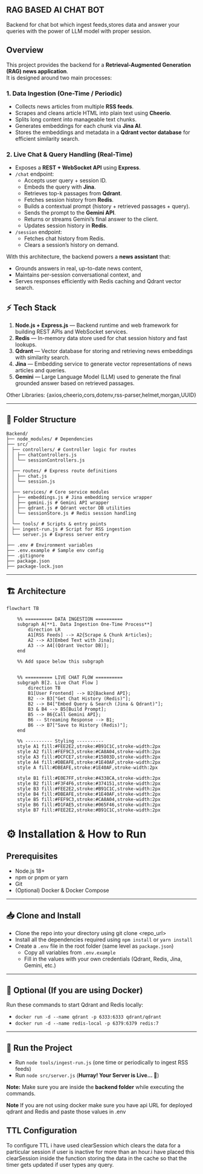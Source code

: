 ## RAG BASED AI CHAT BOT

Backend for chat bot which ingest feeds,stores data and answer your queries with the power of LLM model with proper session.

## Overview

This project provides the backend for a **Retrieval-Augmented Generation (RAG) news application**.  
It is designed around two main processes:

### 1. Data Ingestion (One-Time / Periodic)
- Collects news articles from multiple **RSS feeds**.  
- Scrapes and cleans article HTML into plain text using **Cheerio**.  
- Splits long content into manageable text chunks.  
- Generates embeddings for each chunk via **Jina AI**.  
- Stores the embeddings and metadata in a **Qdrant vector database** for efficient similarity search.  

### 2. Live Chat & Query Handling (Real-Time)
- Exposes a **REST + WebSocket API** using **Express**.  
- `/chat` endpoint:  
  - Accepts user query + session ID.  
  - Embeds the query with **Jina**.  
  - Retrieves top-k passages from **Qdrant**.  
  - Fetches session history from **Redis**.  
  - Builds a contextual prompt (history + retrieved passages + query).  
  - Sends the prompt to the **Gemini API**.  
  - Returns or streams Gemini’s final answer to the client.  
  - Updates session history in **Redis**.  
- `/session` endpoint:  
  - Fetches chat history from Redis.  
  - Clears a session’s history on demand.  

With this architecture, the backend powers a **news assistant** that:  
- Grounds answers in real, up-to-date news content,  
- Maintains per-session conversational context, and  
- Serves responses efficiently with Redis caching and Qdrant vector search.


## ⚡ Tech Stack

1. **Node.js + Express.js** — Backend runtime and web framework for building REST APIs and WebSocket services.  
2. **Redis** — In-memory data store used for chat session history and fast lookups.  
3. **Qdrant** — Vector database for storing and retrieving news embeddings with similarity search.  
4. **Jina** — Embedding service to generate vector representations of news articles and queries.  
5. **Gemini** — Large Language Model (LLM) used to generate the final grounded answer based on retrieved passages.  


Other Libraries: {axios,cheerio,cors,dotenv,rss-parser,helmet,morgan,UUID}

---

## 📂 Folder Structure
```
Backend/
├── node_modules/ # Dependencies
├── src/
│ ├── controllers/ # Controller logic for routes
│ │ ├── chatControllers.js
│ │ └── sessionControllers.js
│ │
│ ├── routes/ # Express route definitions
│ │ ├── chat.js
│ │ └── session.js
│ │
│ ├── services/ # Core service modules
│ │ ├── embeddings.js # Jina embedding service wrapper
│ │ ├── gemini.js # Gemini API wrapper
│ │ ├── qdrant.js # Qdrant vector DB utilities
│ │ └── sessionStore.js # Redis session handling
│ │
│ └── tools/ # Scripts & entry points
│ ├── ingest-run.js # Script for RSS ingestion
│ └── server.js # Express server entry
│
├── .env # Environment variables
├── .env.example # Sample env config
├── .gitignore
├── package.json
├── package-lock.json

```
---
## 🏗️ Architecture

```mermaid
flowchart TB

    %% ========== DATA INGESTION ==========
    subgraph A[**1. Data Ingestion One-Time Process**]
        direction LR
        A1[RSS Feeds] --> A2{Scrape & Chunk Articles};
        A2 --> A3[Embed Text with Jina];
        A3 --> A4[(Qdrant Vector DB)];
    end

    %% Add space below this subgraph
    

    %% ========== LIVE CHAT FLOW ==========
    subgraph B[2. Live Chat Flow ]
        direction TB
        B1[User Frontend] --> B2{Backend API};
        B2 --> B3["Get Chat History (Redis)"];
        B2 --> B4["Embed Query & Search (Jina & Qdrant)"];
        B3 & B4 --> B5[Build Prompt];
        B5 --> B6{Call Gemini API};
        B6 -- Streaming Response --> B1;
        B6 --> B7["Save to History (Redis)"];
    end

    %% ---------- Styling ----------
    style A1 fill:#FEE2E2,stroke:#B91C1C,stroke-width:2px
    style A2 fill:#FEF9C3,stroke:#CA8A04,stroke-width:2px
    style A3 fill:#DCFCE7,stroke:#15803D,stroke-width:2px
    style A4 fill:#DBEAFE,stroke:#1E40AF,stroke-width:2px
    style A fill:#DBEAFE,stroke:#1E40AF,stroke-width:2px

    style B1 fill:#E0E7FF,stroke:#4338CA,stroke-width:2px
    style B2 fill:#F3F4F6,stroke:#374151,stroke-width:2px
    style B3 fill:#FEE2E2,stroke:#B91C1C,stroke-width:2px
    style B4 fill:#DBEAFE,stroke:#1E40AF,stroke-width:2px
    style B5 fill:#FEF9C3,stroke:#CA8A04,stroke-width:2px
    style B6 fill:#D1FAE5,stroke:#065F46,stroke-width:2px
    style B7 fill:#FEE2E2,stroke:#B91C1C,stroke-width:2px

```

# ⚙️ Installation & How to Run

## Prerequisites
- Node.js 18+  
- npm or pnpm or yarn
- Git  
- (Optional) Docker & Docker Compose  

---

## 📥 Clone and Install 

- Clone the repo into your directory using git clone <repo_url>  
- Install all the dependencies required using `npm install` or `yarn install`  
- Create a `.env` file in the root folder (same level as `package.json`)  
  - Copy all variables from `.env.example`  
  - Fill in the values with your own credentials (Qdrant, Redis, Jina, Gemini, etc.)  

---

## 🐳 Optional (If you are using Docker)  

Run these commands to start Qdrant and Redis locally:  

- `docker run -d --name qdrant -p 6333:6333 qdrant/qdrant`  
- `docker run -d --name redis-local -p 6379:6379 redis:7`  

---

## 🚀 Run the Project  

- Run `node tools/ingest-run.js` (one time or periodically to ingest RSS feeds)  
- Run `node src/server.js` (**Hurray! Your Server is Live... 🎉**)  

**Note:** Make sure you are inside the **backend folder** while executing the commands.  


**Note** If you are not using docker make sure you have api URL for deployed qdrant and Redis and paste those values in .env 



## TTL Configuration

To configure TTL i have used clearSession which clears the data for a particular session if user is inactive for more than an hour.i have placed this clearSession inside the function storing the data in the cache so that the timer gets updated if user types any query.














